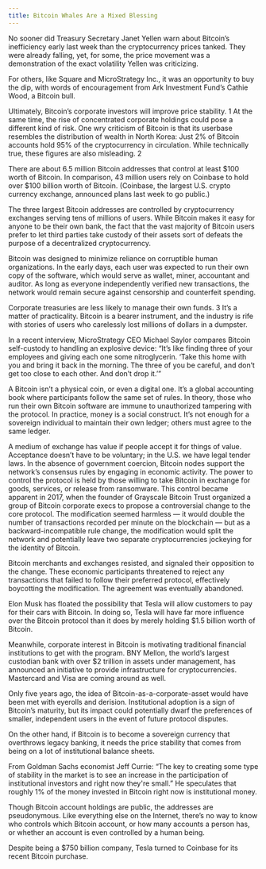 ```yaml
---
title: Bitcoin Whales Are a Mixed Blessing
---
```


No sooner did Treasury Secretary Janet Yellen warn about Bitcoin’s inefficiency early last week than the cryptocurrency prices tanked. They were already falling, yet, for some, the price movement was a demonstration of the exact volatility Yellen was criticizing.


For others, like Square and MicroStrategy Inc., it was an opportunity to buy the dip, with words of encouragement from Ark Investment Fund’s Cathie Wood, a Bitcoin bull.

Ultimately, Bitcoin’s corporate investors will improve price stability. 1 At the same time, the rise of concentrated corporate holdings could pose a different kind of risk.
One wry criticism of Bitcoin is that its userbase resembles the distribution of wealth in North Korea: Just 2% of Bitcoin accounts hold 95% of the cryptocurrency in circulation. While technically true, these figures are also misleading. 2

There are about 6.5 million Bitcoin addresses that control at least $100 worth of Bitcoin. In comparison, 43 million users rely on Coinbase to hold over $100 billion worth of Bitcoin. (Coinbase, the largest U.S. crypto currency exchange, announced plans last week to go public.)

The three largest Bitcoin addresses are controlled by cryptocurrency exchanges serving tens of millions of users. While Bitcoin makes it easy for anyone to be their own bank, the fact that the vast majority of Bitcoin users prefer to let third parties take custody of their assets sort of defeats the purpose of a decentralized cryptocurrency.

Bitcoin was designed to minimize reliance on corruptible human organizations. In the early days, each user was expected to run their own copy of the software, which would serve as wallet, miner, accountant and auditor. As long as everyone independently verified new transactions, the network would remain secure against censorship and counterfeit spending.

Corporate treasuries are less likely to manage their own funds. 3 It’s a matter of practicality. Bitcoin is a bearer instrument, and the industry is rife with stories of users who carelessly lost millions of dollars in a dumpster.

In a recent interview, MicroStrategy CEO Michael Saylor compares Bitcoin self-custody to handling an explosive device: “It’s like finding three of your employees and giving each one some nitroglycerin. ‘Take this home with you and bring it back in the morning. The three of you be careful, and don’t get too close to each other. And don’t drop it.’”

A Bitcoin isn’t a physical coin, or even a digital one. It’s a global accounting book where participants follow the same set of rules. In theory, those who run their own Bitcoin software are immune to unauthorized tampering with the protocol. In practice, money is a social construct. It’s not enough for a sovereign individual to maintain their own ledger; others must agree to the same ledger.

A medium of exchange has value if people accept it for things of value. Acceptance doesn’t have to be voluntary; in the U.S. we have legal tender laws. In the absence of government coercion, Bitcoin nodes support the network’s consensus rules by engaging in economic activity. The power to control the protocol is held by those willing to take Bitcoin in exchange for goods, services, or release from ransomware.
This control became apparent in 2017, when the founder of Grayscale Bitcoin Trust organized a group of Bitcoin corporate execs to propose a controversial change to the core protocol. The modification seemed harmless — it would double the number of transactions recorded per minute on the blockchain — but as a backward-incompatible rule change, the modification would split the network and potentially leave two separate cryptocurrencies jockeying for the identity of Bitcoin.

Bitcoin merchants and exchanges resisted, and signaled their opposition to the change. These economic participants threatened to reject any transactions that failed to follow their preferred protocol, effectively boycotting the modification. The agreement was eventually abandoned.

Elon Musk has floated the possibility that Tesla will allow customers to pay for their cars with Bitcoin. In doing so, Tesla will have far more influence over the Bitcoin protocol than it does by merely holding $1.5 billion worth of Bitcoin.

Meanwhile, corporate interest in Bitcoin is motivating traditional financial institutions to get with the program. BNY Mellon, the world’s largest custodian bank with over $2 trillion in assets under management, has announced an initiative to provide infrastructure for cryptocurrencies. Mastercard and Visa are coming around as well.

Only five years ago, the idea of Bitcoin-as-a-corporate-asset would have been met with eyerolls and derision. Institutional adoption is a sign of Bitcoin’s maturity, but its impact could potentially dwarf the preferences of smaller, independent users in the event of future protocol disputes.

On the other hand, if Bitcoin is to become a sovereign currency that overthrows legacy banking, it needs the price stability that comes from being on a lot of institutional balance sheets.

From Goldman Sachs economist Jeff Currie: “The key to creating some type of stability in the market is to see an increase in the participation of institutional investors and right now they're small.” He speculates that roughly 1% of the money invested in Bitcoin right now is institutional money.


Though Bitcoin account holdings are public, the addresses are pseudonymous. Like everything else on the Internet, there’s no way to know who controls which Bitcoin account, or how many accounts a person has, or whether an account is even controlled by a human being.

Despite being a $750 billion company, Tesla turned to Coinbase for its recent Bitcoin purchase.
